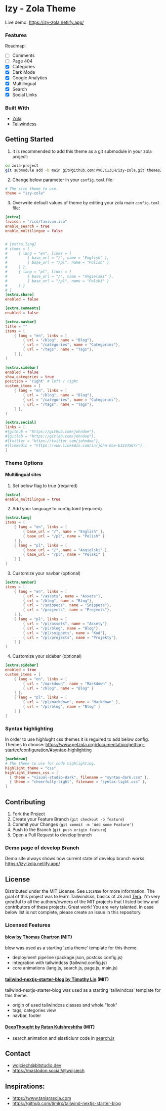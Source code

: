 # Izy - Zola Theme

Live demo: https://izy-zola.netlify.app/

### Features

Roadmap:
- [ ] Comments
- [ ] Page 404
- [x] Categories
- [x] Dark Mode
- [X] Google Analytics
- [x] Multilingual
- [x] Search
- [x] Social Links

### Built With

- [Zola](https://www.getzola.org/)
- [Tailwindcss](https://tailwindcss.com/)

## Getting Started

1. It is recommended to add this theme as a git submodule in your zola project:  
```bash
cd zola-project
git submodule add -b main git@github.com:VV0JC13CH/izy-zola.git themes/izy-zola
```

2. Change below parameter in your `config.toml` file:
```toml
# The site theme to use.
theme = "izy-zola"
```

3. Overwrite default values of theme by editing your zola main `config.toml` file:
```toml
[extra]
favicon = "/ico/favicon.ico"
enable_search = true
enable_multilingue = false


# [extra.lang]
# items = [
#     { lang = "en", links = [
#         { base_url = "/", name = "English" },
#         { base_url = "/pl", name = "Polish" }
#     ] },
#     { lang = "pl", links = [
#         { base_url = "/", name = "Angielski" },
#         { base_url = "/pl", name = "Polski" }
#     ] }
# ]
[extra.share]
enabled = false

[extra.comments]
enabled = false

[extra.navbar]
title = ""
items = [
    { lang = "en", links = [
        { url = "/blog", name = "Blog"},
        { url = "/categories", name = "Categories"},
        { url = "/tags", name = "Tags"},
    ] },
]

[extra.sidebar]
enabled = false
show_categories = true
position = 'right' # left / right
custom_items = [
    { lang = "en", links = [
        { url = "/blog", name = "Blog"},
        { url = "/categories", name = "Categories"},
        { url = "/tags", name = "Tags"},
    ] },
]

[extra.social]
links = [
#{github = "https://github.com/johndoe"},
#{gitlab = "https://gitlab.com/johndoe"},
#{twitter = "https://twitter.com/johndoe"},
#{linkedin = "https://www.linkedin.com/in/john-doe-b1234567/"},
]
```

### Theme Options
#### Multilingual sites

1. Set below flag to true (required)
```toml
[extra]
enable_multilingue = true
```
2. Add your language to config.toml (required)
```toml
[extra.lang]
items = [
    { lang = "en", links = [
        { base_url = "/", name = "English" },
        { base_url = "/pl", name = "Polish" }
    ] },
    { lang = "pl", links = [
        { base_url = "/", name = "Angielski" },
        { base_url = "/pl", name = "Polski" }
    ] }
]
```
3. Customize your navbar (optional)
```toml
[extra.navbar]
items = [
    { lang = "en", links = [
        { url = "/assets", name = "Assets"},
        { url = "/blog", name = "Blog"},
        { url = "/snippets", name = "Snippets"},
        { url = "/projects", name = "Projects"},
    ] },
    { lang = "pl", links = [
        { url = "/pl/assets", name = "Assety"},
        { url = "/pl/blog", name = "Blog"},
        { url = "/pl/snippets", name = "Kod"},
        { url = "/pl/projects", name = "Projekty"},
    ] }
]
```
4. Customize your sidebar (optional)
```toml
[extra.sidebar]
enabled = true
custom_items = [
    { lang = "en", links = [
        { url = "/markdown", name = "Markdown" },
        { url = "/blog", name = "Blog" }
    ] },
    { lang = "pl", links = [
        { url = "/pl/markdown", name = "Markdown" },
        { url = "/pl/blog", name = "Blog" }
    ] }
]
```

### Syntax highlighting
In order to use highlught css themes it is reguired to add below config.
Themes to choose: https://www.getzola.org/documentation/getting-started/configuration/#syntax-highlighting
```toml
[markdown]
# The theme to use for code highlighting.
highlight_theme = "css"
highlight_themes_css = [
  { theme = "visual-studio-dark", filename = "syntax-dark.css" },
  { theme = "cheerfully-light", filename = "syntax-light.css" },
]
```

## Contributing

1. Fork the Project
2. Create your Feature Branch (`git checkout -b feature`)
3. Commit your Changes (`git commit -m 'Add some Feature'`)
4. Push to the Branch (`git push origin feature`)
5. Open a Pull Request to develop branch

### Demo page of develop Branch
Demo site always shows how current state of develop branch works: \
https://izy-zola.netlify.app/

## License

Distributed under the MIT License. See `LICENSE` for more information. 
The goal of this project was to learn Tailwindcss, basics of JS and [Tera](https://tera.netlify.app/). 
I'm very greatful to all the authors/owners of the MIT projects that I listed below and contributors of these projects. 
Great work! You are very talented. In case below list is not complete, please create an Issue in this repository.

### Licensed Features
#### [blow by Thomas Chartron](https://github.com/tchartron/blow) (MIT)
blow was used as a starting 'zola theme' template for this theme. 
- deployment pipeline (package.json, postcss.config.js)
- integration with tailwindcss (tailwind.config.js)
- core animations (lang.js, search.js, page.js, main.js)
#### [tailwind-nextjs-starter-blog by Timothy Lin](https://github.com/timlrx/tailwind-nextjs-starter-blog) (MIT)
tailwind-nextjs-starter-blog was used as a starting 'tailwindcss' template for this theme.
- origin of used tailwindcss classes and whole "look"
- tags, categories view
- navbar, footer
#### [DeepThought by Ratan Kulshreshtha](https://github.com/RatanShreshtha/DeepThought) (MIT)
- search animation and elasticlunr code in [search.js](https://github.com/VV0JC13CH/izy-zola/blob/develop/src/js/search.js)

## Contact

- wojciech@bitstudio.dev
- https://mastodon.social/@wojciech

## Inspirations:

* https://www.taniarascia.com
* https://github.com/timlrx/tailwind-nextjs-starter-blog
